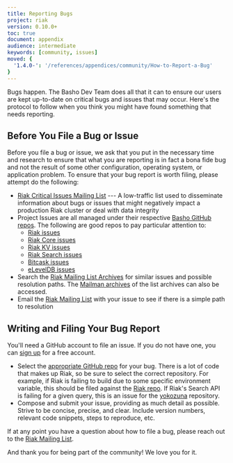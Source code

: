 ```yaml
---
title: Reporting Bugs
project: riak
version: 0.10.0+
toc: true
document: appendix
audience: intermediate
keywords: [community, issues]
moved: {
  '1.4.0-': '/references/appendices/community/How-to-Report-a-Bug'
}
---
```


Bugs happen. The Basho Dev Team does all that it can to ensure our users
are kept up-to-date on critical bugs and issues that may occur. Here's
the protocol to follow when you think you might have found something
that needs reporting.

## Before You File a Bug or Issue

Before you file a bug or issue, we ask that you put in the necessary
time and research to ensure that what you are reporting is in fact a
bona fide bug and not the result of some other configuration, operating
system, or application problem. To ensure that your bug report is worth
filing, please attempt do the following:

* [Riak Critical Issues Mailing
  List](http://lists.basho.com/mailman/listinfo/riak-critical-issues_lists.basho.com)
  --- A low-traffic list used to disseminate information about bugs or
  issues that might negatively impact a production Riak cluster or deal
  with data integrity
* Project Issues are all managed under their respective [Basho GitHub
  repos](https://github.com/basho/). The following are good repos to pay
  particular attention to:
    * [Riak issues](https://github.com/basho/riak/issues)
    * [Riak Core issues](https://github.com/basho/riak_core/issues)
    * [Riak KV issues](https://github.com/basho/riak_kv/issues)
    * [Riak Search issues](https://github.com/basho/riak_search/issues)
    * [Bitcask issues](https://github.com/basho/bitcask/issues)
    * [eLevelDB issues](https://github.com/basho/eleveldb/issues)
* Search the [Riak Mailing List Archives](http://riak.markmail.org/) for
  similar issues and possible resolution paths. The [Mailman
  archives](http://lists.basho.com/pipermail/riak-users_lists.basho.com/)
  of the list archives can also be accessed.
* Email the [Riak Mailing
  List](http://lists.basho.com/mailman/listinfo/riak-users_lists.basho.com)
  with your issue to see if there is a simple path to resolution

## Writing and Filing Your Bug Report

You'll need a GitHub account to file an issue. If you do not have one,
you can [sign up](https://github/com/signup/free) for a free account.

* Select the [appropriate GitHub repo](https://github.com/basho/) for
  your bug. There is a lot of code that makes up Riak, so be sure to
  select the correct repository. For example, if Riak is failing to
  build due to some specific environment variable, this should be filed
  against the [Riak repo](https://github.com/basho/riak/issues). If
  Riak's Search API is failing for a given query, this is an issue for
  the [yokozuna](https://github.com/basho/yokozuna/issues) repository.
* Compose and submit your issue, providing as much detail as possible.
  Strive to be concise, precise, and clear. Include version numbers,
  relevant code snippets, steps to reproduce, etc.

If at any point you have a question about how to file a bug, please
reach out to the [Riak Mailing
List](http://lists.basho.com/mailman/listinfo/riak-users_lists.basho.com). 

And thank you for being part of the community! We love you for it.

